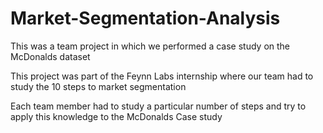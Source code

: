 # Market-Segmentation-Analysis
This was a team project in which we performed a case study on the McDonalds dataset

This project was part of the Feynn Labs internship where our team had to study the 10 steps to market segmentation 

Each team member had to study a particular number of steps and try to apply this knowledge to the McDonalds Case study


